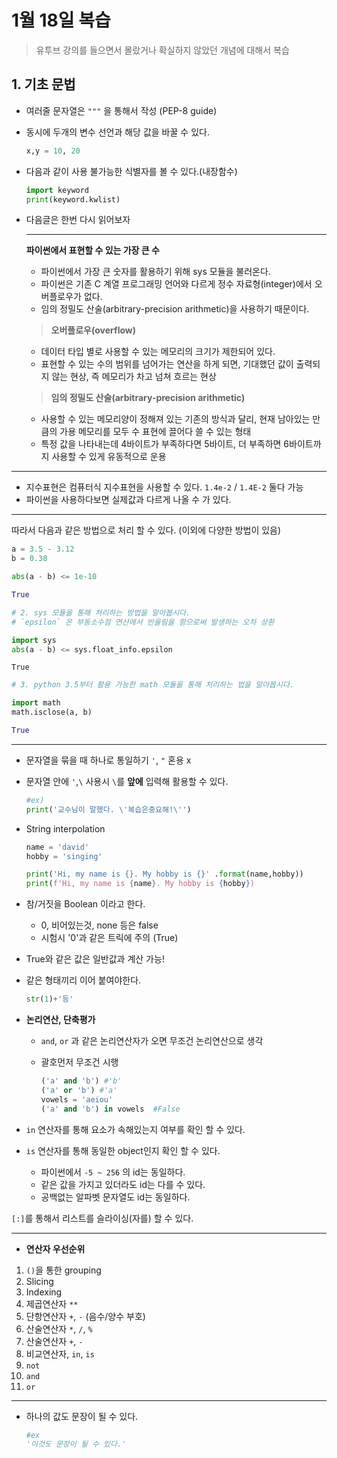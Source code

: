 # 1월 18일 복습



> 유투브 강의를 들으면서 몰랐거나 확실하지 않았던 개념에 대해서 복습





## 1. 기초 문법



* 여러줄 문자열은 `"""` 을 통해서 작성 (PEP-8 guide)

* 동시에 두개의 변수 선언과 해당 값을 바꿀 수 있다.

  ```python
  x,y = 10, 20
  ```

* 다음과 같이 사용 불가능한 식별자를 볼 수 있다.(내장함수)

  ``` python
  import keyword
  print(keyword.kwlist)
  ```

* 다음글은 한번 다시 읽어보자

  ---

  **파이썬에서 표현할 수 있는 가장 큰 수**

  - 파이썬에서 가장 큰 숫자를 활용하기 위해 sys 모듈을 불러온다.
  - 파이썬은 기존 C 계열 프로그래밍 언어와 다르게 정수 자료형(integer)에서 오버플로우가 없다.
  - 임의 정밀도 산술(arbitrary-precision arithmetic)을 사용하기 때문이다.

  > **오버플로우(overflow)**

  - 데이터 타입 별로 사용할 수 있는 메모리의 크기가 제한되어 있다.
  - 표현할 수 있는 수의 범위를 넘어가는 연산을 하게 되면, 기대했던 값이 출력되지 않는 현상, 즉 메모리가 차고 넘쳐 흐르는 현상

  > **임의 정밀도 산술(arbitrary-precision arithmetic)**

  - 사용할 수 있는 메모리양이 정해져 있는 기존의 방식과 달리, 현재 남아있는 만큼의 가용 메모리를 모두 수 표현에 끌어다 쓸 수 있는 형태
  - 특정 값을 나타내는데 4바이트가 부족하다면 5바이트, 더 부족하면 6바이트까지 사용할 수 있게 유동적으로 운용

---

* 지수표현은 컴퓨터식 지수표현을 사용할 수 있다. `1.4e-2` / `1.4E-2` 둘다 가능
* 파이썬을 사용하다보면 실제값과 다르게 나올 수 가 있다.

---

따라서 다음과 같은 방법으로 처리 할 수 있다. (이외에 다양한 방법이 있음)

```python
a = 3.5 - 3.12
b = 0.38

abs(a - b) <= 1e-10
```

```python
True
```

```python
# 2. sys 모듈을 통해 처리하는 방법을 알아봅시다.
# `epsilon` 은 부동소수점 연산에서 반올림을 함으로써 발생하는 오차 상환
```

```python
import sys
abs(a - b) <= sys.float_info.epsilon
```

```
True
```

```python
# 3. python 3.5부터 활용 가능한 math 모듈을 통해 처리하는 법을 알아봅시다.
```

```python
import math
math.isclose(a, b)
```

```python
True
```

---

* 문자열을 묶을 때 하나로 통일하기 `'`, `"` 혼용 x

* 문자열 안에 `'`,`\` 사용시 `\`를 **앞에** 입력해 활용할 수 있다. 

  ``` python
  #ex)
  print('교수님이 말했다. \'복습은중요해!\'')
  ```

* String interpolation

  ```python
  name = 'david'
  hobby = 'singing'
  
  print('Hi, my name is {}. My hobby is {}' .format(name,hobby))
  print(f'Hi, my name is {name}. My hobby is {hobby})
  ```

* 참/거짓을 Boolean 이라고 한다.

  * 0, 비어있는것, none 등은 false
  * 시험시 '0'과 같은 트릭에 주의 (True)

* True와 같은 값은 일반값과 계산 가능!

* 같은 형태끼리 이어 붙여야한다.

  ```python
  str(1)+'등'
  ```

* **논리연산, 단축평가**

  * `and`, `or` 과 같은 논리연산자가 오면 무조건 논리연산으로 생각

  * 괄호먼저 무조건 시행 

    ```python
    ('a' and 'b') #'b'
    ('a' or 'b') #'a'
    vowels = 'aeiou'
    ('a' and 'b') in vowels  #False
    ```

* `in` 연산자를 통해 요소가 속해있는지 여부를 확인 할 수 있다.

* `is` 연산자를 통해 동일한 object인지 확인 할 수 있다.

  * 파이썬에서 `-5 ~ 256` 의 id는 동일하다.
  * 같은 값을 가지고 있더라도 id는 다를 수 있다.
  * 공백없는 알파벳 문자열도 id는 동일하다.

`[:]`를 통해서 리스트를 슬라이싱(자를) 할 수 있다.

---

* **연산자 우선순위**

1. `()`을 통한 grouping
2. Slicing
3. Indexing
4. 제곱연산자 `**`
5. 단항연산자 `+`, `-` (음수/양수 부호)
6. 산술연산자 `*`, `/`, `%`
7. 산술연산자 `+`, `-`
8. 비교연산자, `in`, `is`
9. `not`
10. `and`
11. `or`

---

* 하나의 값도 문장이 될 수 있다.

  ```python
  #ex
  '이것도 문장이 될 수 있다.'
  ```

  